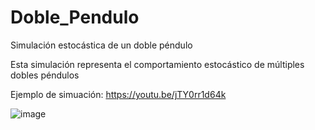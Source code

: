 # Doble_Pendulo
Simulación estocástica de un doble péndulo

Esta simulación representa el comportamiento estocástico de múltiples dobles péndulos

Ejemplo de simuación: https://youtu.be/jTY0rr1d64k

![image](https://user-images.githubusercontent.com/86375510/144440899-208d0894-3628-4544-9c50-171615c44ea4.png)
